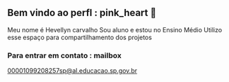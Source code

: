 ## Bem vindo ao perfl : pink_heart 👋
Meu nome é Hevellyn carvalho
Sou aluno e estou no Ensino Médio
Utilizo esse espaço para compartilhamento dos projetos 

### Para entrar em contato : mailbox

00001099208257sp@al.educacao.sp.gov.br

<!--
**HEVELLYNCAR3S2024/HEVELLYNCAR3S2024** is a ✨ _special_ ✨ repository because its `README.md` (this file) appears on your GitHub profile.

Here are some ideas to get you started:

- 🔭 I’m currently working on ...
- 🌱 I’m currently learning ...
- 👯 I’m looking to collaborate on ...
- 🤔 I’m looking for help with ...
- 💬 Ask me about ...
- 📫 How to reach me: ...
- 😄 Pronouns: ...
- ⚡ Fun fact: ...
-->
